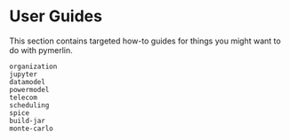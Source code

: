# User Guides
This section contains targeted how-to guides for things you might want to do with pymerlin.

```{toctree}
organization
jupyter
datamodel
powermodel
telecom
scheduling
spice
build-jar
monte-carlo
```
